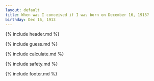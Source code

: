 ```yaml
---
layout: default
title: When was I conceived if I was born on December 16, 1913?
birthday: Dec 16, 1913
---
```


{% include header.md %}

{% include guess.md %}

{% include calculate.md %}

{% include safety.md %}

{% include footer.md %}



